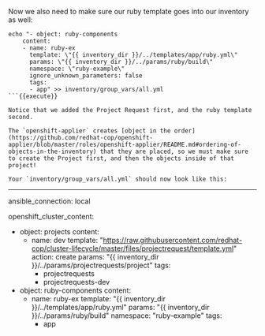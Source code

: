 Now we also need to make sure our ruby template goes into our inventory as well:

```
echo "- object: ruby-components
    content:
    - name: ruby-ex
      template: \"{{ inventory_dir }}/../templates/app/ruby.yml\"
      params: \"{{ inventory_dir }}/../params/ruby/build\"
      namespace: \"ruby-example\"
      ignore_unknown_parameters: false
      tags:
      - app" >> inventory/group_vars/all.yml
```{{execute}}

Notice that we added the Project Request first, and the ruby template second.

The `openshift-applier` creates [object in the order](https://github.com/redhat-cop/openshift-applier/blob/master/roles/openshift-applier/README.md#ordering-of-objects-in-the-inventory) that they are placed, so we must make sure to create the Project first, and then the objects inside of that project!

Your `inventory/group_vars/all.yml` should now look like this:
```
---
ansible_connection: local

openshift_cluster_content:
- object: projects
    content:
    - name: dev
      template: "https://raw.githubusercontent.com/redhat-cop/cluster-lifecycle/master/files/projectrequest/template.yml"
      action: create
      params: "{{ inventory_dir }}/../params/projectrequests/project"
      tags:
      - projectrequests
      - projectrequests-dev
- object: ruby-components
    content:
    - name: ruby-ex
      template: "{{ inventory_dir }}/../templates/app/ruby.yml"
      params: "{{ inventory_dir }}/../params/ruby/build"
      namespace: "ruby-example"
      tags:
      - app
```{{copy}}